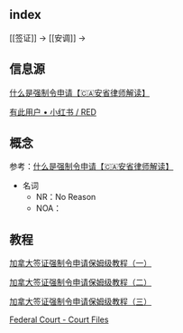 
## index

[[签证]] -> [[安调]] ->

## 信息源

[什么是强制令申请【🇨🇦安省律师解读】](http://xhslink.com/J4ys1t)

[有此用户 • 小红书 / RED](https://www.xiaohongshu.com/user/profile/62a9111c000000001b025684)

## 概念

参考：[什么是强制令申请【🇨🇦安省律师解读】](http://xhslink.com/J4ys1t)

- 名词 
	- NR：No Reason
	- NOA：

## 教程

[加拿大签证强制令申请保姆级教程（一）](https://www.xiaohongshu.com/explore/634f84f700000000070154ca?app_platform=ios&app_version=7.72&share_from_user_hidden=true&type=normal&xhsshare=CopyLink&appuid=638c53da000000001f01a7ab&apptime=1674785497)

[加拿大签证强制令申请保姆级教程（二）](http://xhslink.com/S7qy1t)

[加拿大签证强制令申请保姆级教程（三）](https://www.xiaohongshu.com/explore/635aacbe0000000014036fa4)

[Federal Court - Court Files](https://www.fct-cf.gc.ca/en/court-files-and-decisions/court-files#tab02)